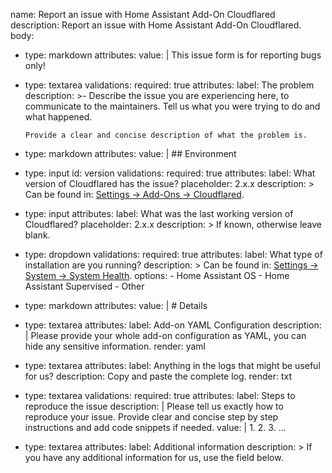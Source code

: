 name: Report an issue with Home Assistant Add-On Cloudflared
description: Report an issue with Home Assistant Add-On Cloudflared.
body:
  - type: markdown
    attributes:
      value: |
        This issue form is for reporting bugs only!
  - type: textarea
    validations:
      required: true
    attributes:
      label: The problem
      description: >-
        Describe the issue you are experiencing here, to communicate to the
        maintainers. Tell us what you were trying to do and what happened.

        Provide a clear and concise description of what the problem is.
  - type: markdown
    attributes:
      value: |
        ## Environment
  - type: input
    id: version
    validations:
      required: true
    attributes:
      label: What version of Cloudflared has the issue?
      placeholder: 2.x.x
      description: >
        Can be found in: [Settings -> Add-Ons -> Cloudflared](https://my.home-assistant.io/redirect/supervisor_addon/?addon=9074a9fa_cloudflared).
  - type: input
    attributes:
      label: What was the last working version of Cloudflared?
      placeholder: 2.x.x
      description: >
        If known, otherwise leave blank.
  - type: dropdown
    validations:
      required: true
    attributes:
      label: What type of installation are you running?
      description: >
        Can be found in: [Settings -> System -> System Health](https://my.home-assistant.io/redirect/system_health/).
      options:
        - Home Assistant OS
        - Home Assistant Supervised
        - Other
  - type: markdown
    attributes:
      value: |
        # Details
  - type: textarea
    attributes:
      label: Add-on YAML Configuration
      description: |
        Please provide your whole add-on configuration as YAML, you can hide any sensitive information.
      render: yaml
  - type: textarea
    attributes:
      label: Anything in the logs that might be useful for us?
      description: Copy and paste the complete log.
      render: txt
  - type: textarea
    validations:
      required: true
    attributes:
      label: Steps to reproduce the issue
      description: |
        Please tell us exactly how to reproduce your issue.
        Provide clear and concise step by step instructions and add code snippets if needed.
      value: |
        1. 
        2. 
        3. 
        ...
  - type: textarea
    attributes:
      label: Additional information
      description: >
        If you have any additional information for us, use the field below.
